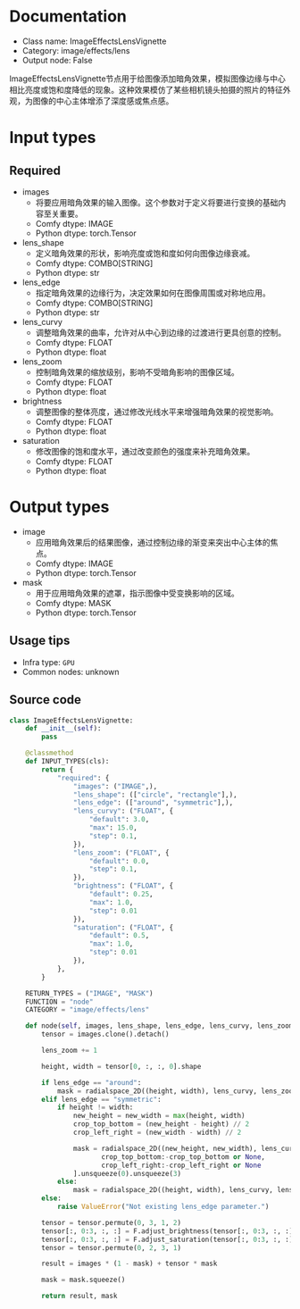 
# Documentation
- Class name: ImageEffectsLensVignette
- Category: image/effects/lens
- Output node: False

ImageEffectsLensVignette节点用于给图像添加暗角效果，模拟图像边缘与中心相比亮度或饱和度降低的现象。这种效果模仿了某些相机镜头拍摄的照片的特征外观，为图像的中心主体增添了深度感或焦点感。

# Input types
## Required
- images
    - 将要应用暗角效果的输入图像。这个参数对于定义将要进行变换的基础内容至关重要。
    - Comfy dtype: IMAGE
    - Python dtype: torch.Tensor
- lens_shape
    - 定义暗角效果的形状，影响亮度或饱和度如何向图像边缘衰减。
    - Comfy dtype: COMBO[STRING]
    - Python dtype: str
- lens_edge
    - 指定暗角效果的边缘行为，决定效果如何在图像周围或对称地应用。
    - Comfy dtype: COMBO[STRING]
    - Python dtype: str
- lens_curvy
    - 调整暗角效果的曲率，允许对从中心到边缘的过渡进行更具创意的控制。
    - Comfy dtype: FLOAT
    - Python dtype: float
- lens_zoom
    - 控制暗角效果的缩放级别，影响不受暗角影响的图像区域。
    - Comfy dtype: FLOAT
    - Python dtype: float
- brightness
    - 调整图像的整体亮度，通过修改光线水平来增强暗角效果的视觉影响。
    - Comfy dtype: FLOAT
    - Python dtype: float
- saturation
    - 修改图像的饱和度水平，通过改变颜色的强度来补充暗角效果。
    - Comfy dtype: FLOAT
    - Python dtype: float

# Output types
- image
    - 应用暗角效果后的结果图像，通过控制边缘的渐变来突出中心主体的焦点。
    - Comfy dtype: IMAGE
    - Python dtype: torch.Tensor
- mask
    - 用于应用暗角效果的遮罩，指示图像中受变换影响的区域。
    - Comfy dtype: MASK
    - Python dtype: torch.Tensor


## Usage tips
- Infra type: `GPU`
- Common nodes: unknown


## Source code
```python
class ImageEffectsLensVignette:
    def __init__(self):
        pass

    @classmethod
    def INPUT_TYPES(cls):
        return {
            "required": {
                "images": ("IMAGE",),
                "lens_shape": (["circle", "rectangle"],),
                "lens_edge": (["around", "symmetric"],),
                "lens_curvy": ("FLOAT", {
                    "default": 3.0,
                    "max": 15.0,
                    "step": 0.1,
                }),
                "lens_zoom": ("FLOAT", {
                    "default": 0.0,
                    "step": 0.1,
                }),
                "brightness": ("FLOAT", {
                    "default": 0.25,
                    "max": 1.0,
                    "step": 0.01
                }),
                "saturation": ("FLOAT", {
                    "default": 0.5,
                    "max": 1.0,
                    "step": 0.01
                }),
            },
        }

    RETURN_TYPES = ("IMAGE", "MASK")
    FUNCTION = "node"
    CATEGORY = "image/effects/lens"

    def node(self, images, lens_shape, lens_edge, lens_curvy, lens_zoom, brightness, saturation):
        tensor = images.clone().detach()

        lens_zoom += 1

        height, width = tensor[0, :, :, 0].shape

        if lens_edge == "around":
            mask = radialspace_2D((height, width), lens_curvy, lens_zoom, lens_shape).unsqueeze(0).unsqueeze(3)
        elif lens_edge == "symmetric":
            if height != width:
                new_height = new_width = max(height, width)
                crop_top_bottom = (new_height - height) // 2
                crop_left_right = (new_width - width) // 2

                mask = radialspace_2D((new_height, new_width), lens_curvy, lens_zoom, lens_shape)[
                       crop_top_bottom:-crop_top_bottom or None,
                       crop_left_right:-crop_left_right or None
                ].unsqueeze(0).unsqueeze(3)
            else:
                mask = radialspace_2D((height, width), lens_curvy, lens_zoom, lens_shape).unsqueeze(0).unsqueeze(3)
        else:
            raise ValueError("Not existing lens_edge parameter.")

        tensor = tensor.permute(0, 3, 1, 2)
        tensor[:, 0:3, :, :] = F.adjust_brightness(tensor[:, 0:3, :, :], brightness)
        tensor[:, 0:3, :, :] = F.adjust_saturation(tensor[:, 0:3, :, :], saturation)
        tensor = tensor.permute(0, 2, 3, 1)

        result = images * (1 - mask) + tensor * mask

        mask = mask.squeeze()

        return result, mask

```
